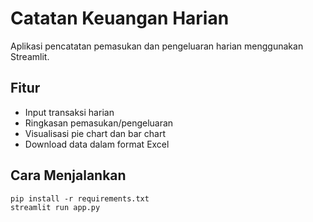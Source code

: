 
# Catatan Keuangan Harian

Aplikasi pencatatan pemasukan dan pengeluaran harian menggunakan Streamlit.

## Fitur
- Input transaksi harian
- Ringkasan pemasukan/pengeluaran
- Visualisasi pie chart dan bar chart
- Download data dalam format Excel

## Cara Menjalankan
```
pip install -r requirements.txt
streamlit run app.py
```
